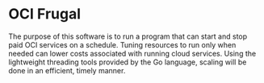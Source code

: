 # OCI Frugal

The purpose of this software is to run a program that can start and stop paid OCI services on a schedule. Tuning resources to run only when needed can lower costs associated with running cloud services. Using the lightweight threading tools provided by the Go language, scaling will be done in an efficient, timely manner.
